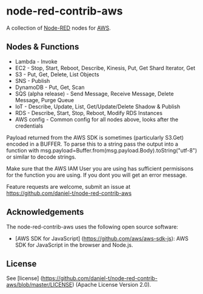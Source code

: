 node-red-contrib-aws
========================
A collection of <a href="http://nodered.org" target="_new">Node-RED</a> nodes for <a href="http://aws.amazon.com/" target="_new">AWS</a>.

Nodes & Functions
-----------------

* Lambda - Invoke
* EC2 - Stop, Start, Reboot, Describe, Kinesis, Put, Get Shard Iterator, Get
* S3 - Put, Get, Delete, List Objects
* SNS - Publish
* DynamoDB - Put, Get, Scan
* SQS (alpha release) - Send Message, Receive Message, Delete Message, Purge Queue
* IoT - Describe, Update, List, Get/Update/Delete Shadow & Publish
* RDS - Describe, Start, Stop, Reboot, Modify RDS Instances
* AWS config - Common config for all nodes above, looks after the credentials

Payload returned from the AWS SDK is sometimes (particularly S3.Get) encoded in a BUFFER.  To parse this to a string pass the output into a function with msg.payload=Buffer.from(msg.payload.Body).toString("utf-8") or similar to decode strings.

Make sure that the AWS IAM User you are using has sufficient permisisons for the function you are using.  If you dont you will get an error message.

Feature requests are welcome, submit an issue at https://github.com/daniel-t/node-red-contrib-aws

Acknowledgements
----------------

The node-red-contrib-aws uses the following open source software:

- [AWS SDK for JavaScript] (https://github.com/aws/aws-sdk-js): AWS SDK for JavaScript in the browser and Node.js.

License
-------

See [license] (https://github.com/daniel-t/node-red-contrib-aws/blob/master/LICENSE) (Apache License Version 2.0).
